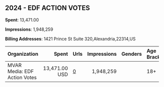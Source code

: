 ## 2024 - EDF ACTION VOTES 
**Spent**: 13,471.00

**Impressions**: 1,948,259

**Billing Addresses**: 1421 Prince St Suite 320,Alexandria,22314,US

|Organization|Spent|Urls|Impressions|Genders|Age Brackets|Country Codes|
|:---|---:|:---|---:|:---|:---|:---|
|MVAR Media: EDF Action Votes|13,471.00 USD|[0](https://www.snap.com/political-ads/asset/3d994d129e2494ffc4c4cd093b74804c403900239343d814bbde228673e6ab89?mediaType=mp4)|1,948,259||18+|united states|
